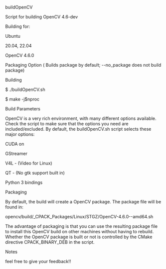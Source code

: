 ﻿buildOpenCV

Script for building OpenCV 4.6-dev

Building for:

Ubuntu

20.04, 22.04

OpenCV 4.6.0

Packaging Option ( Builds package by default; --no\_package does not build package)

Building

$ ./buildOpenCV.sh

$ make -j$nproc

Build Parameters

OpenCV is a very rich environment, with many different options available. Check the script to make sure that the options you need are included/excluded. By default, the buildOpenCV.sh script selects these major options:

CUDA on

GStreamer

V4L - (Video for Linux)

QT - (No gtk support built in)

Python 3 bindings

Packaging

By default, the build will create a OpenCV package. The package file will be found in:

opencv/build/\_CPACK\_Packages/Linux/STGZ/OpenCV-4.6.0-<commit>-amd64.sh

The advantage of packaging is that you can use the resulting package file to install this OpenCV build on other machines without having to rebuild. Whether the OpenCV package is built or not is controlled by the CMake directive CPACK\_BINARY\_DEB in the script.

Notes

feel free to give your feedback!!
